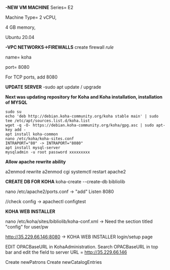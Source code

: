 **-NEW VM MACHINE**
Series= E2

Machine Type= 2 vCPU, 

4 GB memory, 

Ubuntu 20.04

**-VPC NETWORKS->FIREWALLS**
create firewall _rule_

name= koha

port= 8080

For TCP ports, add 8080


**UPDATE SERVER**
-sudo apt update / upgrade

**Next was updating repository for Koha and Koha installation, installation of MYSQL**
```
sudo su
echo 'deb http://debian.koha-community.org/koha stable main' | sudo tee /etc/apt/sources.list.d/koha.list
wget -q -O- https://debian.koha-community.org/koha/gpg.asc | sudo apt-key add -
apt install koha-common
nano /etc/koha/koha-sites.conf
INTRAPORT="80" -> INTRAPORT="8080"
apt install mysql-server
mysqladmin -u root password xxxxxxxxx
```

**Allow apache rewrite ability**

a2enmod rewrite
a2enmod cgi 
systemctl restart apache2


**CREATE DB FOR KOHA**
koha-create --create-db bibliolib

nano /etc/apache2/ports.conf -> "add" Listen 8080

//check config -> apachectl configtest


**KOHA WEB INSTALLER**

nano /etc/koha/sites/bibliolib/koha-conf.xml -> Need the section titled "config" for user/pw

http://35.229.66.146:8080 -> KOHA WEB INSTALLER login/setup page

EDIT OPACBaseURL in KohaAdministration.  Search OPACBaseURL in top bar and edit the field to server URL = http://35.229.66.146

Create newPatrons
Create newCatalogEntries




